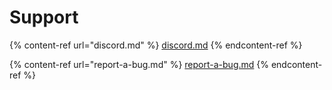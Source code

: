 # Support

{% content-ref url="discord.md" %}
[discord.md](discord.md)
{% endcontent-ref %}

{% content-ref url="report-a-bug.md" %}
[report-a-bug.md](report-a-bug.md)
{% endcontent-ref %}
